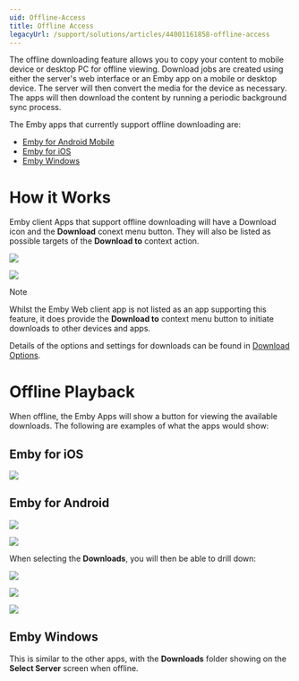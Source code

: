 ```yaml
---
uid: Offline-Access
title: Offline Access
legacyUrl: /support/solutions/articles/44001161858-offline-access
---
```


The offline downloading feature allows you to copy your content to mobile device or desktop PC for offline viewing. Download jobs are created using either the server's web interface or an Emby app on a mobile or desktop device. The server will then convert the media for the device as necessary. The apps will then download the content by running a periodic background sync process.

The Emby apps that currently support offline downloading are:

* [Emby for Android Mobile](Android-Mobile.md)
* [Emby for iOS](iOS.md)
* [Emby Windows](Emby-Theater-for-Windows.md)

# How it Works

Emby client Apps that support offline downloading will have a Download icon and the **Download** conext menu button. They will also be listed as possible targets of the **Download to** context action.

![](images/apps/downloads1.png)

![](images/apps/downloads2.png)

> [!Note]
> Whilst the Emby Web client app is not listed as an app supporting this feature, it does provide the **Download to** context menu button to initiate downloads to other devices and apps.

Details of the options and settings for downloads can be found in [Download Options](Sync.md).

# Offline Playback

When offline, the Emby Apps will show a button for viewing the available downloads. The following are examples of what the apps would show:

## Emby for iOS

![](images/apps/offlinedownloads3.png)


## Emby for Android

![](images/apps/offlinedownloads1.png)

![](images/apps/offlinedownloads2.png)

When selecting the **Downloads**, you will then be able to drill down:

![](images/apps/offlinedownloads4.png)

![](images/apps/offlinedownloads5.png)

![](images/apps/offlinedownloads6.png)

## Emby Windows

This is similar to the other apps, with the **Downloads** folder showing on the **Select Server** screen when offline.